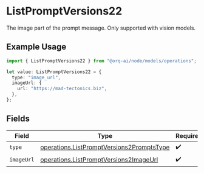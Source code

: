 # ListPromptVersions22

The image part of the prompt message. Only supported with vision models.

## Example Usage

```typescript
import { ListPromptVersions22 } from "@orq-ai/node/models/operations";

let value: ListPromptVersions22 = {
  type: "image_url",
  imageUrl: {
    url: "https://mad-tectonics.biz",
  },
};
```

## Fields

| Field                                                                                                  | Type                                                                                                   | Required                                                                                               | Description                                                                                            |
| ------------------------------------------------------------------------------------------------------ | ------------------------------------------------------------------------------------------------------ | ------------------------------------------------------------------------------------------------------ | ------------------------------------------------------------------------------------------------------ |
| `type`                                                                                                 | [operations.ListPromptVersions2PromptsType](../../models/operations/listpromptversions2promptstype.md) | :heavy_check_mark:                                                                                     | N/A                                                                                                    |
| `imageUrl`                                                                                             | [operations.ListPromptVersions2ImageUrl](../../models/operations/listpromptversions2imageurl.md)       | :heavy_check_mark:                                                                                     | N/A                                                                                                    |